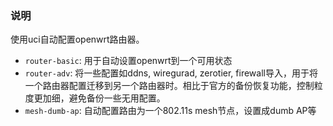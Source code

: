 ### 说明

使用uci自动配置openwrt路由器。

- `router-basic`: 用于自动设置openwrt到一个可用状态
- `router-adv`: 将一些配置如ddns, wiregurad, zerotier, firewall导入，用于将一个路由器配置迁移到另一个路由器时。相比于官方的备份恢复功能，控制粒度更加细，避免备份一些无用配置。
- `mesh-dumb-ap`: 自动配置路由为一个802.11s mesh节点，设置成dumb AP等